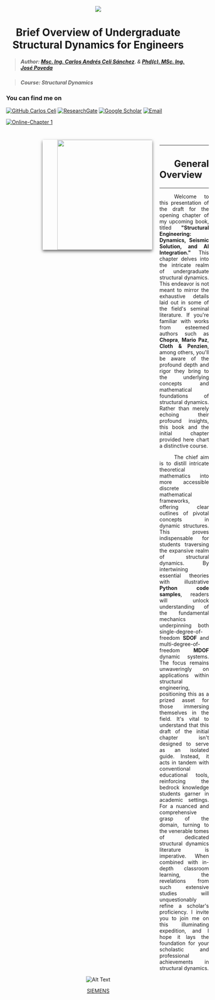 <div align="center">
    <img src="https://github.com/Normando1945/Normando1945.github.io/assets/62081230/1ac0bf1d-67cd-43f6-87b0-141417a606db">
    <h1>Brief Overview of Undergraduate Structural Dynamics for Engineers</h1>
</div>



>##### Author:                 [Msc. Ing. Carlos Andrés Celi Sánchez](https://www.researchgate.net/profile/Carlos-Celi). & [Phd(c). MSc. Ing. José Poveda](https://www.torrefuerte.com)

>##### Course:                 Structural Dynamics


### **You can find me on**
[![GitHub Carlos Celi](https://img.shields.io/github/followers/Normando1945?label=follow&style=social)](https://github.com/Normando1945)
[![ResearchGate](https://img.shields.io/badge/-ResearchGate-00CCBB?style=social&logo=researchgate)](https://www.researchgate.net/profile/Carlos-Celi)
[![Google Scholar](https://img.shields.io/badge/-Google%20Scholar-4285F4?style=social&logo=google)](https://scholar.google.com.ec/citations?hl=es&user=yR4Gz7kAAAAJ)
<a href="Carlos Celi:normando1945@gmail.com"><img alt="Email" src="https://img.shields.io/badge/Email-normando1945@gmail.com-blue?style=flat&logo=gmail"></a>


[![Online-Chapter 1](https://img.shields.io/badge/Web%20Page-Cap1_draft-blue)](https://normando1945.github.io/Cap1_draft_DE_Carlos_Celi.html)

<div style="margin-left:100px; margin-right:100px; margin-top:40px; text-indent:40px" align="justify">

 <div style="display: flex; align-items: flex-start;">
   <img src=![Chapter1_portada](https://github.com/Normando1945/Normando1945.github.io/assets/62081230/c5595380-f71b-419f-b5ab-772fb749e1ce) width="300" style="box-shadow: 0px 4px 8px rgba(0, 0, 0, 0.6); margin-right: 20px;"/>
   <div style="text-align: justify;">

   ***
   
  <h2 style="text-align: left; font-size: 25px; font-weight: bold;">General Overview</h2>

   ---

  Welcome to this presentation of the draft for the opening chapter of my upcoming book, titled **"Structural Engineering: Dynamics, Seismic Solution, and AI Integration."** This chapter delves into the intricate realm of undergraduate structural dynamics. This endeavor is not meant to mirror the exhaustive details laid out in some of the field's seminal literature. If you're familiar with works from esteemed authors such as **Chopra**, **Mario Paz**, **Cloth & Penzien**, among others, you'll be aware of the profound depth and rigor they bring to the underlying concepts and mathematical foundations of structural dynamics. Rather than merely echoing their profound insights, this book and the initial chapter provided here chart a distinctive course.

  The chief aim is to distill intricate theoretical mathematics into more accessible discrete mathematical frameworks, offering clear outlines of pivotal concepts in dynamic structures. This proves indispensable for students traversing the expansive realm of structural dynamics. By intertwining essential theories with illustrative **Python code samples**, readers will unlock understanding of the fundamental mechanics underpinning both single-degree-of-freedom **SDOF** and multi-degree-of-freedom **MDOF** dynamic systems. The focus remains unwaveringly on applications within structural engineering, positioning this as a prized asset for those immersing themselves in the field. It's vital to understand that this draft of the initial chapter isn't designed to serve as an isolated guide. Instead, it acts in tandem with conventional educational tools, reinforcing the bedrock knowledge students garner in academic settings. For a nuanced and comprehensive grasp of the domain, turning to the venerable tomes of dedicated structural dynamics literature is imperative. When combined with in-depth classroom learning, the revelations from such extensive studies will unquestionably refine a scholar's proficiency. I invite you to join me on this illuminating expedition, and I hope it lays the foundation for your scholastic and professional achievements in structural dynamics.
  </div>
 </div>
</div>

<div align="center">
    <img src= "https://blogs.sw.siemens.com/wp-content/uploads/sites/6/2022/07/gif-of-frequency-analysis.gif" alt="Alt Text" alt="SIEMENS"/ >
    <p><a href="https://blogs.sw.siemens.com/simcenter/shock-response-designing-for-the-full-spectrum/">SIEMENS</a></p>
</div>

